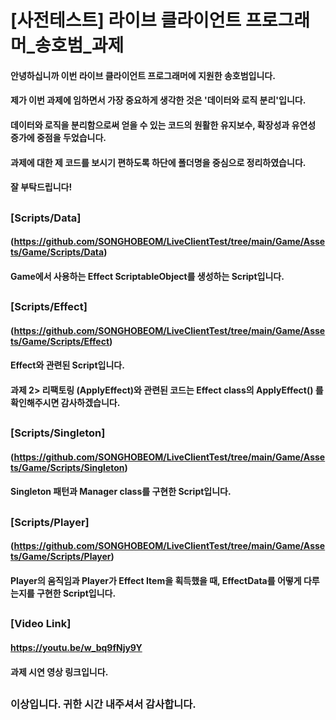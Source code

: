 # [사전테스트] 라이브 클라이언트 프로그래머_송호범_과제

#### 안녕하십니까 이번 라이브 클라이언트 프로그래머에 지원한 송호범입니다.
#### 제가 이번 과제에 임하면서 가장 중요하게 생각한 것은 '데이터와 로직 분리'입니다.
#### 데이터와 로직을 분리함으로써 얻을 수 있는 코드의 원활한 유지보수, 확장성과 유연성 증가에 중점을 두었습니다.
#### 과제에 대한 제 코드를 보시기 편하도록 하단에 폴더명을 중심으로 정리하였습니다.
#### 잘 부탁드립니다!

## 

### [Scripts/Data] 
#### (https://github.com/SONGHOBEOM/LiveClientTest/tree/main/Game/Assets/Game/Scripts/Data)
#### Game에서 사용하는 Effect ScriptableObject를 생성하는 Script입니다.

##

### [Scripts/Effect] 
#### (https://github.com/SONGHOBEOM/LiveClientTest/tree/main/Game/Assets/Game/Scripts/Effect)
#### Effect와 관련된 Script입니다. 
#### 과제 2> 리팩토링 (ApplyEffect)와 관련된 코드는 Effect class의 ApplyEffect() 를 확인해주시면 감사하겠습니다.

##

### [Scripts/Singleton] 
#### (https://github.com/SONGHOBEOM/LiveClientTest/tree/main/Game/Assets/Game/Scripts/Singleton)
#### Singleton 패턴과 Manager class를 구현한 Script입니다.

##

### [Scripts/Player] 
#### (https://github.com/SONGHOBEOM/LiveClientTest/tree/main/Game/Assets/Game/Scripts/Player)
#### Player의 움직임과 Player가 Effect Item을 획득했을 때, EffectData를 어떻게 다루는지를 구현한 Script입니다.

##

### [Video Link]
#### https://youtu.be/w_bq9fNjy9Y
#### 과제 시연 영상 링크입니다.

##

### 이상입니다. 귀한 시간 내주셔서 감사합니다.
